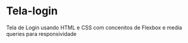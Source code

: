 # Tela-login
Tela de Login usando HTML e CSS com concenitos de Flexbox e media queries para responsividade
